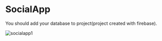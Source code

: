 # SocialApp
 You should add your database to project(project created with firebase).
 
 
![socialapp1](https://user-images.githubusercontent.com/73060548/157739633-03961e8a-ddfc-4085-a2b1-e9325532a7db.png)
